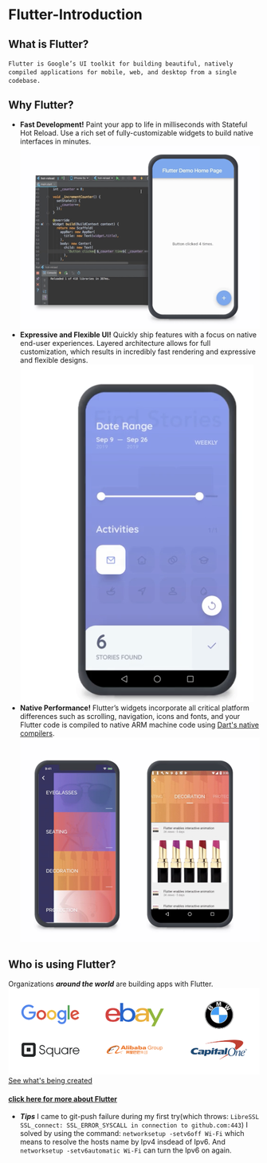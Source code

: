 # Flutter-Introduction
## What is Flutter?
`Flutter is Google’s UI toolkit for building beautiful, natively compiled applications for mobile, web, and desktop from a single codebase.`
## Why Flutter?
- **Fast Development!** Paint your app to life in milliseconds with Stateful Hot Reload. Use a rich set of fully-customizable widgets to build native interfaces in minutes.
![Fast-Dev](./flutter_markdown_source/fast.png)
- **Expressive and Flexible UI!** Quickly ship features with a focus on native end-user experiences. Layered architecture allows for full customization, which results in incredibly fast rendering and expressive and flexible designs.
![Flexible_UI](./flutter_markdown_source/beautilful.png)
- **Native Performance!** Flutter’s widgets incorporate all critical platform differences such as scrolling, navigation, icons and fonts, and your Flutter code is compiled to native ARM machine code using [Dart's native compilers](https://dart.dev/platforms).
![native-performance](flutter_markdown_source/native.png)


## Who is using Flutter?
Organizations ***around the world*** are building apps with Flutter.
![who's using](flutter_markdown_source/who.png)
[See what's being created](https://flutter.dev/showcase)

#### [click here for more about Flutter](https://flutter.dev/) 

- ***Tips***
I came to  git-push failure during my first try(which throws: `LibreSSL SSL_connect: SSL_ERROR_SYSCALL in connection to github.com:443`)
I solved by using the command:
`networksetup -setv6off Wi-Fi` which means to resolve the hosts name by Ipv4 insdead of Ipv6. And `networksetup -setv6automatic Wi-Fi` can turn the Ipv6 on again.